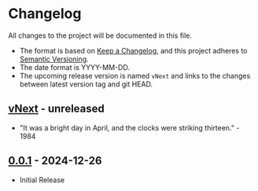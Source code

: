 # Changelog

All changes to the project will be documented in this file.

- The format is based on [Keep a Changelog](https://keepachangelog.com/en/1.1.0/),
and this project adheres to [Semantic Versioning](https://semver.org/spec/v2.0.0.html).
- The date format is YYYY-MM-DD.
- The upcoming release version is named `vNext` and links to the changes between latest version tag and git HEAD.

## [vNext] - unreleased

- "It was a bright day in April, and the clocks were striking thirteen." - 1984

## [0.0.1] - 2024-12-26

- Initial Release


<!-- Section for Reference Links -->

[vNext]: https://github.com/jakoch/latex-devbox/compare/v0.0.1...HEAD
[0.0.1]: https://github.com/jakoch/latex-devbox/releases/tag/v0.0.1
